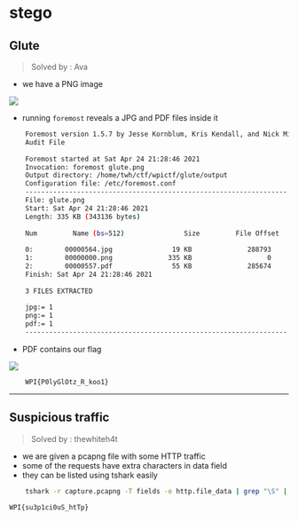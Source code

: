 # stego

## Glute

> Solved by : Ava

* we have a PNG image

![](https://i.imgur.com/7AUOHqb.png)

* running `foremost` reveals a JPG and PDF files inside it

```bash
    Foremost version 1.5.7 by Jesse Kornblum, Kris Kendall, and Nick Mikus
    Audit File
    
    Foremost started at Sat Apr 24 21:28:46 2021
    Invocation: foremost glute.png
    Output directory: /home/twh/ctf/wpictf/glute/output
    Configuration file: /etc/foremost.conf
    ------------------------------------------------------------------
    File: glute.png
    Start: Sat Apr 24 21:28:46 2021
    Length: 335 KB (343136 bytes)
    
    Num         Name (bs=512)               Size         File Offset         Comment
    
    0:        00000564.jpg               19 KB              288793         
    1:        00000000.png              335 KB                   0           (699 x 699)
    2:        00000557.pdf               55 KB              285674         
    Finish: Sat Apr 24 21:28:46 2021
    
    3 FILES EXTRACTED
            
    jpg:= 1
    png:= 1
    pdf:= 1
    ------------------------------------------------------------------
```

* PDF contains our flag

![](https://i.imgur.com/dgnNrXG.png)

```
    WPI{P0lyGlOtz_R_koo1}
```

----------

## Suspicious traffic

> Solved by : thewhiteh4t

* we are given a pcapng file with some HTTP traffic
* some of the requests have extra characters in data field
* they can be listed using tshark easily

```bash
    tshark -r capture.pcapng -T fields -e http.file_data | grep "\S" | grep -v "html" | cut -d "\\" -f 1 | tr -d "\n"
```

```
WPI{su3p1ci0uS_htTp}
```